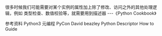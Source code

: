 
很多时候我们可能需要对某个实例的属性加上除了修改、访问之外的其他处理逻辑，例如 类型检查、数值校验等，就需要用到描述器  ---《Python Cookbook》


参考资料
Python3 元编程 PyCon David beazley
Python Descriptor How to Guide